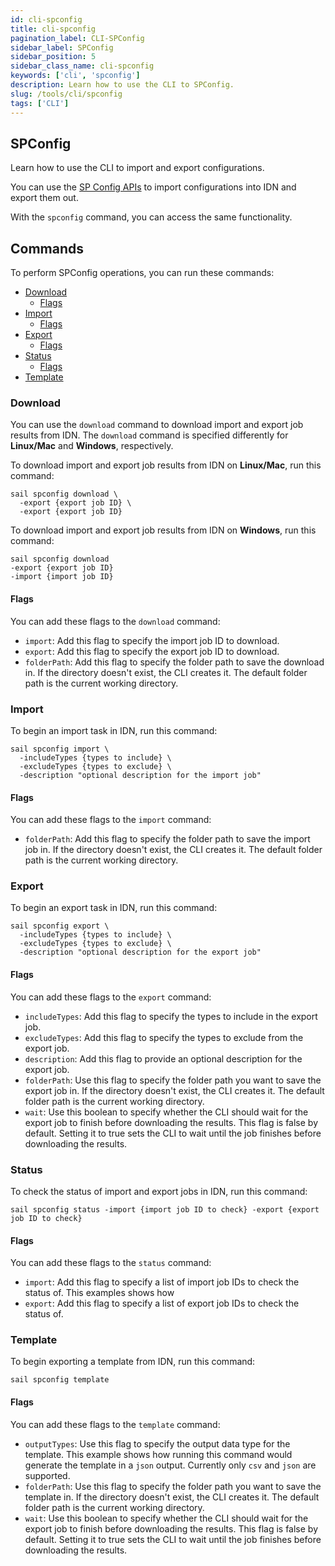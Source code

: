 ```yaml
---
id: cli-spconfig
title: cli-spconfig
pagination_label: CLI-SPConfig
sidebar_label: SPConfig
sidebar_position: 5
sidebar_class_name: cli-spconfig
keywords: ['cli', 'spconfig']
description: Learn how to use the CLI to SPConfig.
slug: /tools/cli/spconfig
tags: ['CLI']
---
```


## SPConfig 

Learn how to use the CLI to import and export configurations.

You can use the [SP Config APIs](https://developer.sailpoint.com/idn/api/beta/sp-config) to import configurations into IDN and export them out. 

With the `spconfig` command, you can access the same functionality. 

## Commands

To perform SPConfig operations, you can run these commands: 
- [Download](#download)
    - [Flags](#flags)
- [Import](#import)
    - [Flags](#flags-1)
- [Export](#export)
    - [Flags](#flags-2)
- [Status](#status)
    - [Flags](#flags-3)
- [Template](#template)

### Download

You can use the `download` command to download import and export job results from IDN. The `download` command is specified differently for **Linux/Mac** and **Windows**, respectively. 

To download import and export job results from IDN on **Linux/Mac**, run this command: 

```shell
sail spconfig download \
  -export {export job ID} \
  -export {export job ID}
```

To download import and export job results from IDN on **Windows**, run this command: 

```shell
sail spconfig download
-export {export job ID}
-import {import job ID}
```

#### Flags

You can add these flags to the `download` command: 

- `import`: Add this flag to specify the import job ID to download.
- `export`: Add this flag to specify the export job ID to download.
- `folderPath`: Add this flag to specify the folder path to save the download in. If the directory doesn't exist, the CLI creates it. The default folder path is the current working directory. 

### Import 

To begin an import task in IDN, run this command: 

```shell
sail spconfig import \
  -includeTypes {types to include} \
  -excludeTypes {types to exclude} \
  -description "optional description for the import job"
```

#### Flags

You can add these flags to the `import` command: 
- `folderPath`: Add this flag to specify the folder path to save the import job in. If the directory doesn't exist, the CLI creates it. The default folder path is the current working directory. 

### Export 

To begin an export task in IDN, run this command: 

```shell
sail spconfig export \
  -includeTypes {types to include} \
  -excludeTypes {types to exclude} \
  -description "optional description for the export job"
```

#### Flags

You can add these flags to the `export` command: 
- `includeTypes`: Add this flag to specify the types to include in the export job. 
- `excludeTypes`: Add this flag to specify the types to exclude from the export job. 
- `description`: Add this flag to provide an optional description for the export job. 
- `folderPath`: Use this flag to specify the folder path you want to save the export job in. If the directory doesn't exist, the CLI creates it. The default folder path is the current working directory. 
- `wait`: Use this boolean to specify whether the CLI should wait for the export job to finish before downloading the results. This flag is false by default. Setting it to true sets the CLI to wait until the job finishes before downloading the results. 

### Status

To check the status of import and export jobs in IDN, run this command: 

```shell
sail spconfig status -import {import job ID to check} -export {export job ID to check}
```

#### Flags

You can add these flags to the `status` command: 
- `import`: Add this flag to specify a list of import job IDs to check the status of. This examples shows how 
- `export`: Add this flag to specify a list of export job IDs to check the status of. 

### Template

To begin exporting a template from IDN, run this command: 

```shell
sail spconfig template
```

#### Flags

You can add these flags to the `template` command: 
- `outputTypes`: Use this flag to specify the output data type for the template. This example shows how running this command would generate the template in a `json` output. Currently only `csv` and `json` are supported.
- `folderPath`: Use this flag to specify the folder path you want to save the template in. If the directory doesn't exist, the CLI creates it. The default folder path is the current working directory. 
- `wait`: Use this boolean to specify whether the CLI should wait for the export job to finish before downloading the results. This flag is false by default. Setting it to true sets the CLI to wait until the job finishes before downloading the results. 